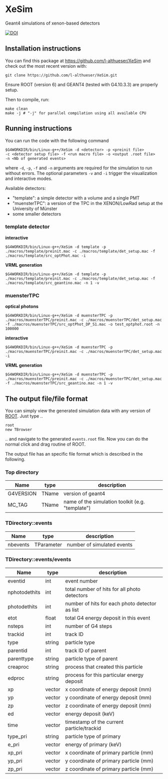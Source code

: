 # XeSim
Geant4 simulations of xenon-based detectors

[![DOI](https://zenodo.org/badge/219137604.svg)](https://zenodo.org/badge/latestdoi/219137604)

## Installation instructions

You can find this package at https://github.com/l-althueser/XeSim and check out the most recent version with:

    git clone https://github.com/l-althueser/XeSim.git

Ensure ROOT (version 6) and GEANT4 (tested with G4.10.3.3) are properly setup.

Then to compile, run:

    make clean
    make -j # "-j" for parallel compilation using all available CPU

## Running instructions

You can run the code with the following command

    $G4WORKDIR/bin/Linux-g++/XeSim -d <detector> -p <preinit file>
    -c <detector setup file> -f <run macro file> -o <output .root file>
    -n <Nb of generated events>

where `-d`, `-p`, `-f` and `-n` arguments are required for the simulation to run without errors. The optional parameters `-v` and `-i` trigger the visualization and interactive modes.

Available detectors:
* "template": a simple detector with a volume and a single PMT
* "muensterTPC": a version of the TPC in the XENON/LowRad setup at the University of Münster
* some smaller detectors

### template detector
**interactive**
```
$G4WORKDIR/bin/Linux-g++/XeSim -d template -p ./macros/template/preinit.mac -c ./macros/template/det_setup.mac -f ./macros/template/src_optPhot.mac -i
```

**VRML generation**
```
$G4WORKDIR/bin/Linux-g++/XeSim -d template -p ./macros/template/preinit.mac -c ./macros/template/det_setup.mac -f ./macros/template/src_geantino.mac -n 1 -v
```

### muensterTPC
**optical photons**
```
$G4WORKDIR/bin/Linux-g++/XeSim -d muensterTPC -p ./macros/muensterTPC/preinit.mac -c ./macros/muensterTPC/det_setup.mac -f ./macros/muensterTPC/src_optPhot_DP_S1.mac -o test_optphot.root -n 100000
```

**interactive**
```
$G4WORKDIR/bin/Linux-g++/XeSim -d muensterTPC -p ./macros/muensterTPC/preinit.mac -c ./macros/muensterTPC/det_setup.mac -i
```

**VRML generation**
```
$G4WORKDIR/bin/Linux-g++/XeSim -d muensterTPC -p ./macros/muensterTPC/preinit.mac -c ./macros/muensterTPC/det_setup.mac -f ./macros/muensterTPC/src_geantino.mac -n 1 -v
```

## The output file/file format
You can simply view the generated simulation data with any version of [ROOT](https://root.cern.ch/). Just type ..
```
root
new TBrowser
```
.. and navigate to the generated `events.root` file. Now you can do the normal click and drag routine of ROOT.  

The output file has an specific file format which is described in the following.

### Top directory
| Name | type | description |  
| --- | --- | --- |
| G4VERSION | TName<string> | version of geant4 |  
| MC_TAG | TName<string> | name of the simulation toolkit (e.g. "template") |  

### TDirectory::events
| Name | type | description |  
| --- | --- | --- |
| nbevents | TParameter<int> | number of simulated events |  

### TDirectory::events/events
| Name | type | description |  
| --- | --- | --- |
| eventid | int | event number |
| nphotodethits | int | total number of hits for all photo detectors |
| photodethits | int | number of hits for each photo detector as list |
| etot | float | total G4 energy deposit in this event |
| nsteps | int | number of G4 steps |
| trackid  | int | track ID |
| type  | string | particle type |
| parentid  | int | track ID of parent |
| parenttype  | string | particle type of parent |
| creaproc  | string | process that created this particle |
| edproc  | string | process for this particular energy deposit |
| xp  | vector<float> | x coordinate of energy deposit (mm) |
| yp  | vector<float> | y coordinate of energy deposit (mm) |
| zp  | vector<float> | z coordinate of energy deposit (mm) |
| ed  | vector<float> | energy deposit (keV) |
| time  | vector<float> | timestamp of the current particle/trackid |
| type_pri  | string | particle type of primary  |
| e_pri  | vector<float> | energy of primary (keV) |
| xp_pri  | vector<float> | x coordinate of primary particle (mm) |
| yp_pri  | vector<float> | y coordinate of primary particle (mm) |
| zp_pri  | vector<float> | z coordinate of primary particle (mm) |
